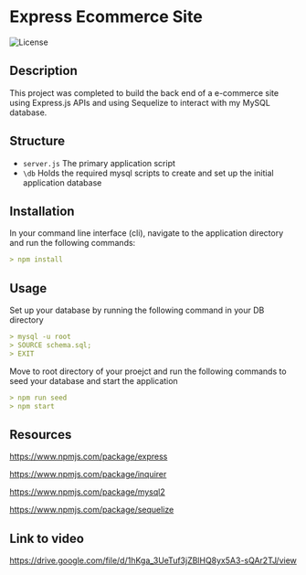 # Express Ecommerce Site

![License](https://img.shields.io/badge/License-mit-blue.svg)

## Description

This project was completed to build the back end of a e-commerce site using Express.js APIs and using Sequelize to interact with my MySQL database.

## Structure

- `server.js` The primary application script
- `\db` Holds the required mysql scripts to create and set up the initial application database


## Installation
In your command line interface (cli), navigate to the application directory and run the following commands:
```md
> npm install

```

## Usage
Set up your database by running the following command in your DB directory
```md
> mysql -u root
> SOURCE schema.sql;
> EXIT
```

Move to root directory of your proejct and run the following commands to seed your database and start the application
```md
> npm run seed
> npm start
```

## Resources

https://www.npmjs.com/package/express

https://www.npmjs.com/package/inquirer

https://www.npmjs.com/package/mysql2

https://www.npmjs.com/package/sequelize

## Link to video
https://drive.google.com/file/d/1hKga_3UeTuf3jZBlHQ8yx5A3-sQAr2TJ/view
